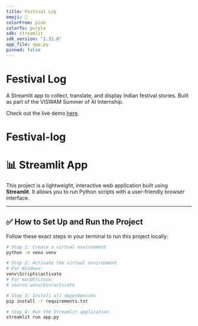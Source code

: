```yaml
---
title: Festival Log
emoji: 🎉
colorFrom: pink
colorTo: purple
sdk: streamlit
sdk_version: "1.32.0"
app_file: app.py
pinned: false
---
```


# Festival Log

A Streamlit app to collect, translate, and display Indian festival stories. Built as part of the VISWAM Summer of AI Internship.

Check out the live demo [here](https://huggingface.co/spaces/<your-username>/festival-log).

# Festival-log
# 📊 Streamlit App

This project is a lightweight, interactive web application built using **Streamlit**. It allows you to run Python scripts with a user-friendly browser interface.

---

## ✅ How to Set Up and Run the Project

Follow these exact steps in your terminal to run this project locally:

```bash
# Step 1: Create a virtual environment
python -m venv venv

# Step 2: Activate the virtual environment
# For Windows:
venv\Scripts\activate
# For macOS/Linux:
# source venv/bin/activate

# Step 3: Install all dependencies
pip install -r requirements.txt

# Step 4: Run the Streamlit application
streamlit run app.py